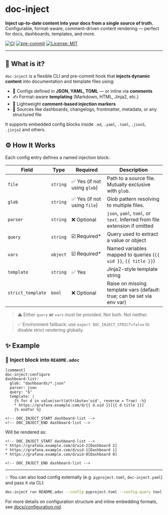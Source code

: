 # doc-inject

**Inject up-to-date content into your docs from a single source of truth.**
Configurable, format-aware, comment-driven content rendering — perfect for docs, dashboards, templates, and more.

[![CI](https://github.com/iilei/doc-inject/actions/workflows/ci.yml/badge.svg)](https://github.com/iilei/doc-inject/actions/workflows/ci.yml)
[![pre-commit](https://img.shields.io/badge/pre--commit-enabled-brightgreen.svg)](https://pre-commit.com/)
[![License: MIT](https://img.shields.io/badge/license-MIT-blue.svg)](LICENSE)

---

## 🚀 What is it?

`doc-inject` is a flexible CLI and pre-commit hook that **injects dynamic content** into documentation and template files using:

- 🧩 Configs defined in **JSON, YAML, TOML** — or inline via **comments**
- ✍️ Format-aware **templating** (Markdown, HTML, Jinja2, etc.)
- 💬 Lightweight **comment-based injection markers**
- 🔁 Sources like dashboards, changelogs, frontmatter, metadata, or any structured file

It supports embedded config blocks inside `.md`, `.yaml`, `.toml`, `.json5`, `.jinja2` and others.


## ⚙️ How It Works

Each config entry defines a named injection block:

| Field             | Type     | Required                                     | Description                                                                |
| ----------------- | -------- | -------------------------------------------- | -------------------------------------------------------------------------- |
| `file`            | `string` | :white_check_mark: Yes (if not using `glob`) | Path to a source file. Mutually exclusive with `glob`.                     |
| `glob`            | `string` | :white_check_mark: Yes (if not using `file`) | Glob pattern resolving to multiple files.                                  |
| `parser`          | `string` | :x: Optional                                 | `json`, `yaml`, `toml`, or `text`. Inferred from file extension if omitted |
| `query`           | `string` | :ballot_box_with_check: Required*            | Query used to extract a value or object                                    |
| `vars`            | `object` | :ballot_box_with_check: Required*            | Named variables mapped to queries (`{{ uid }}`, `{{ title }}`)             |
| `template`        | `string` | :white_check_mark: Yes                       | Jinja2-style template string                                               |
| `strict_template` | `bool`   | :x: Optional                                 | Raise on missing template vars (default: true; can be set via env var)     |

> :warning: Either `query` **or** `vars` must be provided. Not both. Not neither.

> ✅ Environment fallback: use `export DOC_INJECT_STRICT=false` to disable strict rendering globally.


## ✨ Example

### 📝 Inject block into `README.adoc`
```adoc
[comment]
doc-inject:configure
dashboard-list:
  glob: "dashboards/*.json"
  parser: json
  query: "$"
  template: |
    {% for d in value|sort(attribute='uid', reverse = True) -%}
    * https://grafana.example.com/d/{{ d.uid }}[{{ d.title }}]
    {% endfor %}

<!-- DOC_INJECT_START dashboard-list -->
<!-- DOC_INJECT_END dashboard-list -->
```

Will be rendered as:

```adoc
<!-- DOC_INJECT_START dashboard-list -->
* https://grafana.example.com/d/uid-2[Dashboard 2]
* https://grafana.example.com/d/uid-1[Dashboard 1]
* https://grafana.example.com/d/uid-0[Dashboard 0]

<!-- DOC_INJECT_END dashboard-list -->
```

---

💡 You can also load config externally (e.g. `pyproject.toml`, `doc-inject.yaml`) and pass it via CLI:
```bash
doc-inject run README.adoc --config pyproject.toml --config-query tool.doc-inject
```

For more details on configuration structure and inline embedding formats, see [docs/configuration.md](docs/configuration.md).

